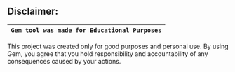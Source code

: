 ## Disclaimer:

|`Gem tool was made for Educational Purposes`|
|-------------------------------------------------|
This project was created only for good purposes and personal use.
By using Gem, you agree that you hold responsibility and accountability of any consequences caused by your actions.
